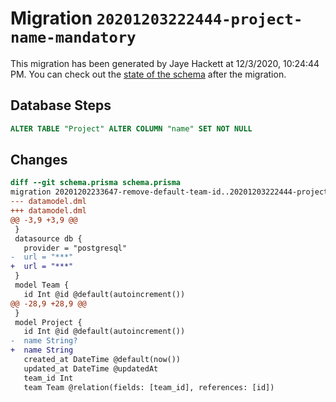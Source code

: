 # Migration `20201203222444-project-name-mandatory`

This migration has been generated by Jaye Hackett at 12/3/2020, 10:24:44 PM.
You can check out the [state of the schema](./schema.prisma) after the migration.

## Database Steps

```sql
ALTER TABLE "Project" ALTER COLUMN "name" SET NOT NULL
```

## Changes

```diff
diff --git schema.prisma schema.prisma
migration 20201202233647-remove-default-team-id..20201203222444-project-name-mandatory
--- datamodel.dml
+++ datamodel.dml
@@ -3,9 +3,9 @@
 }
 datasource db {
   provider = "postgresql"
-  url = "***"
+  url = "***"
 }
 model Team {
   id Int @id @default(autoincrement())
@@ -28,9 +28,9 @@
 }
 model Project {
   id Int @id @default(autoincrement())
-  name String?
+  name String
   created_at DateTime @default(now())
   updated_at DateTime @updatedAt
   team_id Int
   team Team @relation(fields: [team_id], references: [id])
```


